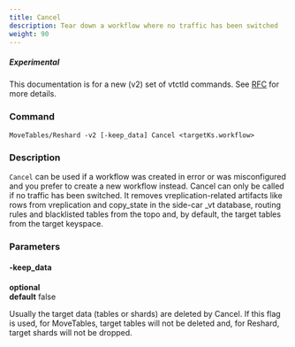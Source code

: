 ```yaml
---
title: Cancel
description: Tear down a workflow where no traffic has been switched
weight: 90
---
```

##### _Experimental_
This documentation is for a new (v2) set of vtctld commands. See [RFC](https://github.com/vitessio/vitess/issues/7225) for more details.

### Command

```
MoveTables/Reshard -v2 [-keep_data] Cancel <targetKs.workflow>
```

### Description

`Cancel` can be used if a workflow was created in error or was misconfigured and you prefer to create a new workflow instead. Cancel can only be called if no traffic has been switched. It removes vreplication-related artifacts like rows from vreplication and copy_state in the side-car \_vt database, routing rules and blacklisted tables from the topo and, by default, the target tables from the target keyspace.

### Parameters

#### -keep_data
**optional**\
**default** false

<div class="cmd">
Usually the target data (tables or shards) are deleted by Cancel. If this flag is used, for MoveTables, target tables will not be deleted and, for Reshard, target shards will not be dropped.

</div>
